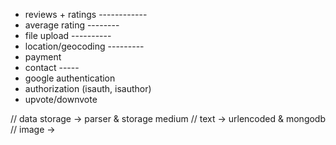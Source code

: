 - reviews + ratings  ------------
- average rating --------
- file upload ----------
- location/geocoding ---------
- payment
- contact -----
- google authentication
- authorization (isauth, isauthor)
- upvote/downvote

// data storage -> parser & storage medium
// text -> urlencoded & mongodb
// image -> 